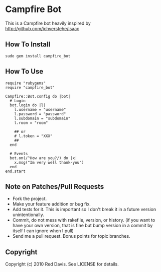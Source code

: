 # Campfire Bot

This is a Campfire bot heavily inspired by http://github.com/ichverstehe/isaac

## How To Install

    sudo gem install campfire_bot

## How To Use

    require "rubygems"
    require "campfire_bot"

    Campfire::Bot.config do |bot|
      # Login
      bot.login do |l|
        l.username = "username"
        l.password = "password"
        l.subdomain = "subdomain"
        l.room = "room"

        ## or
        # l.token = "XXX"
        ##
      end

      # Events
      bot.on(/^How are you?/) do |x|
        x.msg("Im very well thank-you")
      end
    end.start

## Note on Patches/Pull Requests

* Fork the project.
* Make your feature addition or bug fix.
* Add tests for it. This is important so I don't break it in a
  future version unintentionally.
* Commit, do not mess with rakefile, version, or history.
  (if you want to have your own version, that is fine but bump version in a commit by itself I can ignore when I pull)
* Send me a pull request. Bonus points for topic branches.

## Copyright

Copyright (c) 2010 Red Davis. See LICENSE for details.
